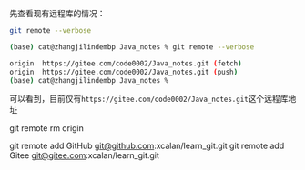 

先查看现有远程库的情况：

```bash
git remote --verbose
```



```bash
(base) cat@zhangjilindembp Java_notes % git remote --verbose

origin	https://gitee.com/code0002/Java_notes.git (fetch)
origin	https://gitee.com/code0002/Java_notes.git (push)
(base) cat@zhangjilindembp Java_notes % 
```

可以看到，目前仅有`https://gitee.com/code0002/Java_notes.git`这个远程库地址



git remote rm origin



git remote add GitHub git@github.com:xcalan/learn_git.git
git remote add Gitee git@gitee.com:xcalan/learn_git.git

